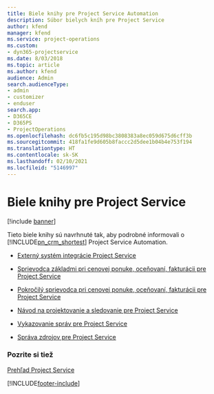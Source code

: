 ```yaml
---
title: Biele knihy pre Project Service Automation
description: Súbor bielych kníh pre Project Service
author: kfend
manager: kfend
ms.service: project-operations
ms.custom:
- dyn365-projectservice
ms.date: 8/03/2018
ms.topic: article
ms.author: kfend
audience: Admin
search.audienceType:
- admin
- customizer
- enduser
search.app:
- D365CE
- D365PS
- ProjectOperations
ms.openlocfilehash: dc6fb5c195d98bc3808383a8ec059d675d6cff3b
ms.sourcegitcommit: 418fa1fe9d605b8faccc2d5dee1b04b4e753f194
ms.translationtype: HT
ms.contentlocale: sk-SK
ms.lasthandoff: 02/10/2021
ms.locfileid: "5146997"
---
```

# <a name="white-papers-for-project-service"></a>Biele knihy pre Project Service

[!include [banner](../includes/psa-now-project-operations.md)]

Tieto biele knihy sú navrhnuté tak, aby podrobné informovali o [!INCLUDE[pn_crm_shortest](../includes/pn-crm-shortest.md)] Project Service Automation.

-   [Externý systém integrácie Project Service](https://go.microsoft.com/fwlink/?LinkId=825445)

-   [Sprievodca základmi pri cenovej ponuke, oceňovaní, fakturácii pre Project Service](https://go.microsoft.com/fwlink/?LinkId=825241)

-   [Pokročilý sprievodca pri cenovej ponuke, oceňovaní, fakturácii pre Project Service](https://go.microsoft.com/fwlink/?LinkId=825242)

-   [Návod na projektovanie a sledovanie pre Project Service](https://go.microsoft.com/fwlink/?LinkId=825243)

-   [Vykazovanie správ pre Project Service](https://go.microsoft.com/fwlink/?LinkId=825446)

-   [Správa zdrojov pre Project Service](https://go.microsoft.com/fwlink/?LinkId=825244)

### <a name="see-also"></a>Pozrite si tiež
 [Prehľad Project Service](../psa/overview.md)


[!INCLUDE[footer-include](../includes/footer-banner.md)]